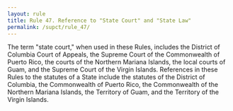 ```yaml
---
layout: rule
title: Rule 47. Reference to "State Court" and "State Law"
permalink: /supct/rule_47/
---
```


The term "state court," when used in these Rules, includes the District of Columbia Court of Appeals, the Supreme Court of the Commonwealth of Puerto Rico, the courts of the Northern Mariana Islands, the local courts of Guam, and the Supreme Court of the Virgin Islands. References in these Rules to the statutes of a State include the statutes of the District of Columbia, the Commonwealth of Puerto Rico, the Commonwealth of the Northern Mariana Islands, the Territory of Guam, and the Territory of the Virgin Islands.<br>